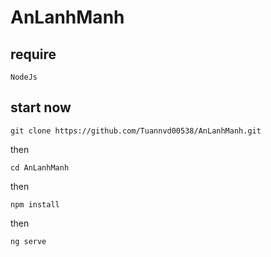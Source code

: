 # AnLanhManh

## require
```
NodeJs
```

## start now

```
git clone https://github.com/Tuannvd00538/AnLanhManh.git
```

then


```
cd AnLanhManh
```

then

```
npm install
```

then

```
ng serve
```
